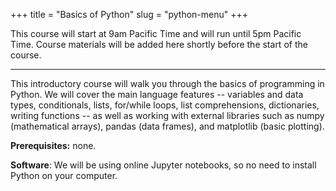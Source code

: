 +++
title = "Basics of Python"
slug = "python-menu"
+++

This course will start at 9am Pacific Time and will run until 5pm Pacific Time. Course materials will be added here
shortly before the start of the course.

---

This introductory course will walk you through the basics of programming in Python. We will cover the main language
features -- variables and data types, conditionals, lists, for/while loops, list comprehensions, dictionaries, writing
functions -- as well as working with external libraries such as numpy (mathematical arrays), pandas (data frames), and
matplotlib (basic plotting).

**Prerequisites:** none.

**Software**: We will be using online Jupyter notebooks, so no need to install Python on your computer.
